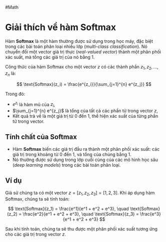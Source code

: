 #Math 
# Giải thích về hàm Softmax

Hàm **Softmax** là một hàm thường được sử dụng trong học máy, đặc biệt trong các bài toán phân loại nhiều lớp (*multi-class classification*). Nó chuyển đổi một vector giá trị thực (*real-valued vector*) thành một phân phối xác suất, mà tổng các giá trị của nó bằng 1.

Công thức của hàm Softmax cho một vector $z$ có các thành phần $z_1, z_2, ..., z_n$ là:

$$
\text{Softmax}(z_i) = \frac{e^{z_i}}{\sum_{j=1}^{n} e^{z_j}}
$$

Trong đó:

- $e^{z_i}$ là hàm mũ của $z_i$,
- $\sum_{j=1}^{n} e^{z_j}$ là tổng của tất cả các phần tử trong vector $z$,
- Kết quả trả về là một giá trị từ 0 đến 1, thể hiện xác suất của từng phần tử trong vector.

## Tính chất của Softmax

- Hàm **Softmax** biến các giá trị đầu ra thành một phân phối xác suất: các giá trị trong khoảng từ 0 đến 1, và tổng của chúng bằng 1.
- Nó thường được sử dụng trong lớp cuối cùng của các mô hình học sâu (*deep learning models*) trong các bài toán phân loại.

## Ví dụ

Giả sử chúng ta có một vector $z = [z_1, z_2, z_3] = [1, 2, 3]$. Khi áp dụng hàm Softmax, chúng ta sẽ tính toán:

$$
\text{Softmax}(z_1) = \frac{e^1}{e^1 + e^2 + e^3}, \quad \text{Softmax}(z_2) = \frac{e^2}{e^1 + e^2 + e^3}, \quad \text{Softmax}(z_3) = \frac{e^3}{e^1 + e^2 + e^3}
$$

Sau khi tính toán, chúng ta sẽ thu được một phân phối xác suất tương ứng cho các giá trị trong vector $z$.
